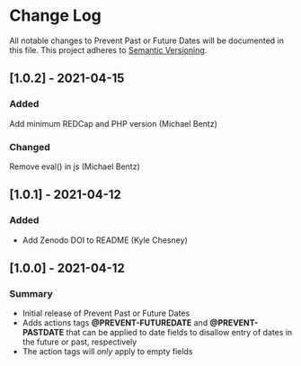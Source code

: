 # Change Log
All notable changes to Prevent Past or Future Dates will be documented in this file. This project adheres to [Semantic Versioning](http://semver.org/).

## [1.0.2] - 2021-04-15
### Added
Add minimum REDCap and PHP version (Michael Bentz)

### Changed
Remove eval() in js (Michael Bentz)


## [1.0.1] - 2021-04-12
### Added
 - Add Zenodo DOI to README (Kyle Chesney)


## [1.0.0] - 2021-04-12
### Summary
 - Initial release of Prevent Past or Future Dates
 - Adds actions tags __@PREVENT-FUTUREDATE__ and __@PREVENT-PASTDATE__ that can be applied to date fields to disallow entry of dates in the future or past, respectively
 - The action tags will _only_ apply to empty fields
